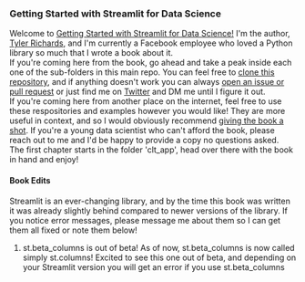### Getting Started with Streamlit for Data Science
Welcome to [Getting Started with Streamlit for Data Science!](https://www.amazon.com/gp/product/180056550X) I'm the author, [Tyler Richards](www.tylerjrichards.com), and I'm currently a Facebook employee who loved a Python library so much that I wrote a book about it.  
If you're coming here from the book, go ahead and take a peak inside each one of the sub-folders in this main repo. You can feel free to [clone this repository](https://docs.github.com/en/github/creating-cloning-and-archiving-repositories/cloning-a-repository-from-github/cloning-a-repository), and if anything doesn't work you can always [open an issue or pull request](https://docs.github.com/en/desktop/contributing-and-collaborating-using-github-desktop/working-with-your-remote-repository-on-github-or-github-enterprise/creating-an-issue-or-pull-request) or just find me on [Twitter](https://www.twitter.com/tylerjrichards) and DM me until I figure it out.  
If you're coming here from another place on the internet, feel free to use these respositories and examples however you would like! They are more useful in context, and so I would obviously recommend [giving the book a shot](https://www.amazon.com/Getting-Started-Streamlit-Data-Science-ebook/dp/B095Z1R3BP). If you're a young data scientist who can't afford the book, please reach out to me and I'd be happy to provide a copy no questions asked.  
The first chapter starts in the folder 'clt_app', head over there with the book in hand and enjoy!

#### Book Edits  
Streamlit is an ever-changing library, and by the time this book was written it was already slightly behind compared to newer versions of the library. If you notice error messages, please message me about them so I can get them all fixed or note them below!  
1. st.beta_columns is out of beta!
As of now, st.beta_columns is now called simply st.columns! Excited to see this one out of beta, and depending on your Streamlit version you will get an error if you use st.beta_columns